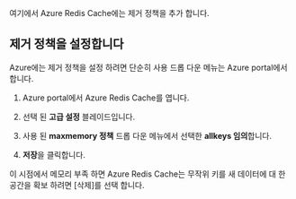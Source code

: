 여기에서 Azure Redis Cache에는 제거 정책을 추가 합니다.

## <a name="set-an-eviction-policy"></a>제거 정책을 설정합니다

Azure에는 제거 정책을 설정 하려면 단순히 사용 드롭 다운 메뉴는 Azure portal에서 합니다.

1. Azure portal에서 Azure Redis Cache를 엽니다.

1. 선택 된 **고급 설정** 블레이드입니다.

1. 사용 된 **maxmemory 정책** 드롭 다운 메뉴에서 선택한 **allkeys 임의**합니다.

1. **저장**을 클릭합니다. 

이 시점에서 메모리 부족 하면 Azure Redis Cache는 무작위 키를 새 데이터에 대 한 공간을 확보 하려면 [삭제]를 선택 합니다.